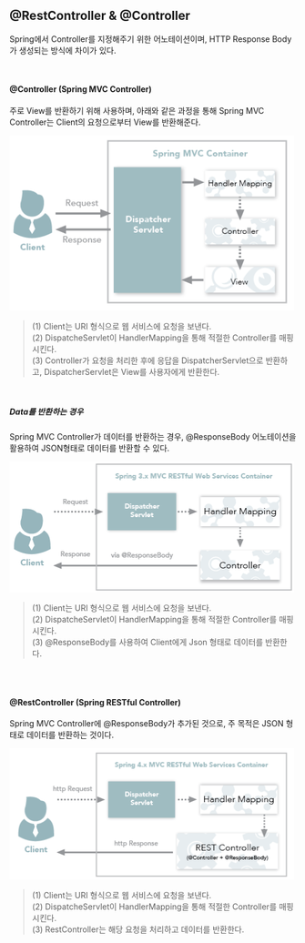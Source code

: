 ## @RestController & @Controller
Spring에서 Controller를 지정해주기 위한 어노테이션이며, HTTP Response Body가 생성되는 방식에 차이가 있다.

<br />

#### @Controller (Spring MVC Controller)
주로 View를 반환하기 위해 사용하며, 아래와 같은 과정을 통해 Spring MVC Controller는 Client의 요청으로부터 View를 반환해준다.

<img src="../img/restcontroller&controller1.png" width="500">

> (1) Client는 URI 형식으로 웹 서비스에 요청을 보낸다.  
> (2) DispatcheServlet이 HandlerMapping을 통해 적절한 Controller를 매핑시킨다.  
> (3) Controller가 요청을 처리한 후에 응답을 DispatcherServlet으로 반환하고, DispatcherServlet은 View를 사용자에게 반환한다.

<br />

##### Data를 반환하는 경우
Spring MVC Controller가 데이터를 반환하는 경우, @ResponseBody 어노테이션을 활용하여 JSON형태로 데이터를 반환할 수 있다.

<img src="../img/restcontroller&controller2.png" width="500">

> (1) Client는 URI 형식으로 웹 서비스에 요청을 보낸다.  
> (2) DispatcheServlet이 HandlerMapping을 통해 적절한 Controller를 매핑시킨다.  
> (3) @ResponseBody를 사용하여 Client에게 Json 형태로 데이터를 반환한다.

<br />
<br />

#### @RestController (Spring RESTful Controller)
Spring MVC Controller에 @ResponseBody가 추가된 것으로, 주 목적은 JSON 형태로 데이터를 반환하는 것이다.

<img src="../img/restcontroller&controller3.png" width="500">

> (1) Client는 URI 형식으로 웹 서비스에 요청을 보낸다.  
> (2) DispatcheServlet이 HandlerMapping을 통해 적절한 Controller를 매핑시킨다.  
> (3) RestController는 해당 요청을 처리하고 데이터를 반환한다.
